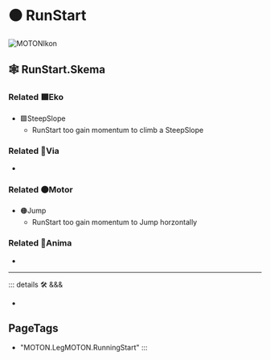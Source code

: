 # 🟠 <motor>RunStart</motor>

![MOTONIkon](/Ikon/MOTONs_Ikon.png)

## 🕸 RunStart.Skema

### Related 🟩<ekos>Eko</ekos>

- 🟩<ekos>SteepSlope</ekos>
    - RunStart too gain momentum to climb a SteepSlope

### Related 🔻<via>Via</via>

-

### Related 🟠<motor>Motor</motor>

- 🟠<motor>Jump</motor>
    - RunStart too gain momentum to Jump horzontally

### Related 💜<anima>Anima</anima>

-

---

<!-- =================================================== -->
<!-- =================================================== -->
<!-- =================================================== -->
<!-- =================================================== -->
<!-- =================================================== -->
::: details 🛠 <dev>&&&</dev>

-

<h2>PageTags</h2>

- "MOTON.LegMOTON.RunningStart"
:::
